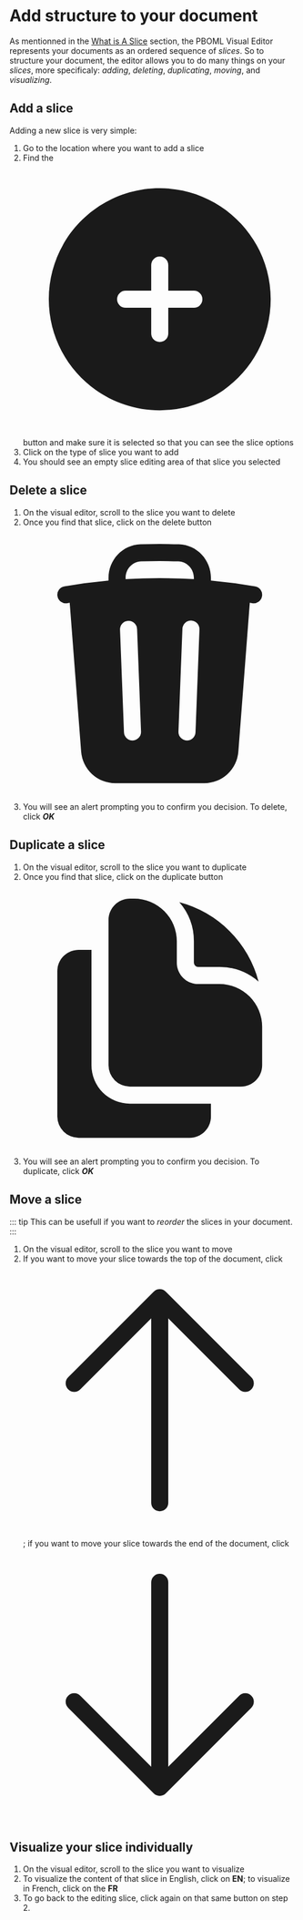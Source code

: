 # Add structure to your document

As mentionned in the [What is A Slice](./what-is-a-slice.md) section, the PBOML Visual Editor represents your documents as an ordered sequence of _slices_. So to structure your document, the editor allows you to do many things on your _slices_, more specificaly: *adding*, *deleting*, *duplicating*, *moving*, and *visualizing*.

## Add a slice

Adding a new slice is very simple:

1.  Go to the location where you want to add a slice
2.  Find the <span class="pboml-button"><svg xmlns="http://www.w3.org/2000/svg" viewBox="0 0 24 24" fill="currentColor" aria-hidden="true" class="w-6 h-6"><path fill-rule="evenodd" d="M12 2.25c-5.385 0-9.75 4.365-9.75 9.75s4.365 9.75 9.75 9.75 9.75-4.365 9.75-9.75S17.385 2.25 12 2.25zM12.75 9a.75.75 0 00-1.5 0v2.25H9a.75.75 0 000 1.5h2.25V15a.75.75 0 001.5 0v-2.25H15a.75.75 0 000-1.5h-2.25V9z" clip-rule="evenodd"></path></svg></span> button  and make sure it is selected so that you can see the slice options
3.  Click on the type of slice you want to add
4.  You should see an empty slice editing area of that slice you selected

## Delete a slice

1.  On the visual editor, scroll to the slice you want to delete
2.  Once you find that slice, click on the delete button <span class="pboml-button"><svg xmlns="http://www.w3.org/2000/svg" viewBox="0 0 24 24" fill="currentColor" aria-hidden="true" class="w-4 h-4"><path fill-rule="evenodd" d="M16.5 4.478v.227a48.816 48.816 0 013.878.512.75.75 0 11-.256 1.478l-.209-.035-1.005 13.07a3 3 0 01-2.991 2.77H8.084a3 3 0 01-2.991-2.77L4.087 6.66l-.209.035a.75.75 0 01-.256-1.478A48.567 48.567 0 017.5 4.705v-.227c0-1.564 1.213-2.9 2.816-2.951a52.662 52.662 0 013.369 0c1.603.051 2.815 1.387 2.815 2.951zm-6.136-1.452a51.196 51.196 0 013.273 0C14.39 3.05 15 3.684 15 4.478v.113a49.488 49.488 0 00-6 0v-.113c0-.794.609-1.428 1.364-1.452zm-.355 5.945a.75.75 0 10-1.5.058l.347 9a.75.75 0 101.499-.058l-.346-9zm5.48.058a.75.75 0 10-1.498-.058l-.347 9a.75.75 0 001.5.058l.345-9z" clip-rule="evenodd"></path></svg></span>
3.  You will see an alert prompting you to confirm you decision. To delete, click ***OK***

## Duplicate a slice

1.  On the visual editor, scroll to the slice you want to duplicate
2.  Once you find that slice, click on the duplicate button <span class="pboml-button"><svg xmlns="http://www.w3.org/2000/svg" viewBox="0 0 24 24" fill="currentColor" aria-hidden="true" class="w-4 h-4"><path d="M7.5 3.375c0-1.036.84-1.875 1.875-1.875h.375a3.75 3.75 0 013.75 3.75v1.875C13.5 8.161 14.34 9 15.375 9h1.875A3.75 3.75 0 0121 12.75v3.375C21 17.16 20.16 18 19.125 18h-9.75A1.875 1.875 0 017.5 16.125V3.375z"></path><path d="M15 5.25a5.23 5.23 0 00-1.279-3.434 9.768 9.768 0 016.963 6.963A5.23 5.23 0 0017.25 7.5h-1.875A.375.375 0 0115 7.125V5.25zM4.875 6H6v10.125A3.375 3.375 0 009.375 19.5H16.5v1.125c0 1.035-.84 1.875-1.875 1.875h-9.75A1.875 1.875 0 013 20.625V7.875C3 6.839 3.84 6 4.875 6z"></path></svg></span>
3.  You will see an alert prompting you to confirm you decision. To duplicate, click ***OK***

## Move a slice

::: tip
This can be usefull if you want to *reorder* the slices in your document.
:::

1.  On the visual editor, scroll to the slice you want to move
2.  If you want to move your slice towards the top of the document, click <span class="pboml-button"><svg xmlns="http://www.w3.org/2000/svg" viewBox="0 0 24 24" fill="currentColor" aria-hidden="true" class="h-4 w-4"><path fill-rule="evenodd" d="M11.47 2.47a.75.75 0 011.06 0l7.5 7.5a.75.75 0 11-1.06 1.06l-6.22-6.22V21a.75.75 0 01-1.5 0V4.81l-6.22 6.22a.75.75 0 11-1.06-1.06l7.5-7.5z" clip-rule="evenodd"></path></svg></span>; if you want to move your slice towards the end of the document, click <span class="pboml-button"><svg xmlns="http://www.w3.org/2000/svg" viewBox="0 0 24 24" fill="currentColor" aria-hidden="true" class="h-4 w-4"><path fill-rule="evenodd" d="M12 2.25a.75.75 0 01.75.75v16.19l6.22-6.22a.75.75 0 111.06 1.06l-7.5 7.5a.75.75 0 01-1.06 0l-7.5-7.5a.75.75 0 111.06-1.06l6.22 6.22V3a.75.75 0 01.75-.75z" clip-rule="evenodd"></path></svg></span>

## Visualize your slice individually

1.  On the visual editor, scroll to the slice you want to visualize
2.  To visualize the content of that slice in English, click on **EN**; to visualize in French, click on the **FR**
3.  To go back to the editing slice, click again on that same button on step 2.

